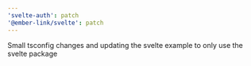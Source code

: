 ```yaml
---
'svelte-auth': patch
'@ember-link/svelte': patch
---
```


Small tsconfig changes and updating the svelte example to only use the svelte package
